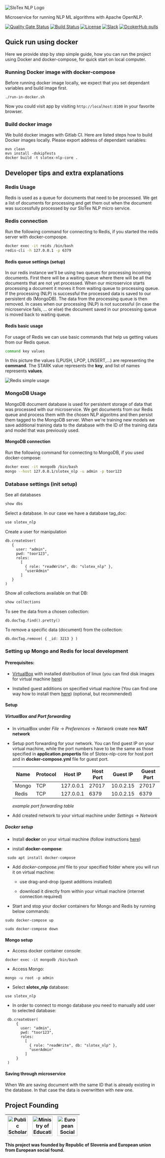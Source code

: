 ![SloTex NLP Logo](https://slotex.si/images/slotex_logo_core.svg)

Microservice for running NLP ML algorithms with Apache OpenNLP.

[![Quality Gate Status](https://sonarcloud.io/api/project_badges/measure?project=si.slotex.nlp%3Aslotex-nlp-core&metric=alert_status)](https://sonarcloud.io/dashboard?id=si.slotex.nlp%3Aslotex-nlp-core)
[![Build Status](https://travis-ci.org/MediusInc/slotex-nlp-core.svg?branch=master)](https://travis-ci.org/MediusInc/slotex-nlp-core)
[![License](https://img.shields.io/github/license/MediusINC/slotex-nlp-core)]( https://github.com/MediusInc/slotex-nlp-core/blob/master/LICENSE.md)
[![Slack](https://img.shields.io/badge/slack-@pkp2019-yellow.svg?logo=slack)](https://join.slack.com/t/pkp2019-slotex/shared_invite/enQtNzkwNTk5MDMyOTc2LTNhOTQ0MTU3ZDMzMDM2NDRhYTRlNWRkOWRmZTk0N2YzNmExNDliYTU1NGI4NWFjNjFhNTFkNTcyNzhlZGIzZmU)
[![DcokerHub pulls](https://img.shields.io/docker/pulls/pkpslotex/slotex-nlp-core.svg)](https://hub.docker.com/r/pkpslotex/slotex-nlp-core)

## Quick run using docker

Here we provide step by step simple guide, how you can run the project using
Docker and docker-compose, for quick start on local computer. 


### Running Docker image with docker-compose

Before running docker image locally, we expect that you set dependant variables
and build image first. 

```
./run-in-docker.sh 
```
Now you could visit app by visiting `http://localhost:8100` in your favorite
browser.

### Build docker image

We build docker images with Gitlab CI. Here are listed steps how to build
Docker images locally. Please export address of dependant variables:

```
mvn clean
mvn install -dskipTests
docker build -t slotex-nlp-core .
```

## Developer tips and extra explanations

### Redis Usage

Redis is used as a queue for documents that need to be processed. We get a list
of documents for processing and get them out when the document was successfully
processed by our SloTex NLP micro service.

### Redis connection

Run the following command for connecting to Redis, if you started the redis
server with docker-compospe.

```bash
docker exec -it reids /bin/bash
redis-cli -h 127.0.0.1 -p 6379
```

#### Redis queue settings (setup)

In our redis instance we'll be using two queues for processing incoming
documents. First there will be a waiting queue where there will be all the
documents that are not yet processed. When our microservice starts processing
a document it moves it from waiting queue to processing queue. If the
processing (NLP) is successful the processed data is saved to our persistent db
(MongoDB). The data from the processing queue is then removed. In cases when
our processing (NLP) is not successful (in case the microservice fails, ... or
else) the document saved in our processing queue is moved back to waiting
queue. 

#### Redis basic usage

For usage of Redis we can use basic commands that help us getting values from
our Redis queue.

```bash
command key values
```

In this picture the values (LPUSH, LPOP, LINSERT,...) are representing the
**command**. The STARK value represents the **key**, and list of names
represents **values**.

![Redis simple usage](docs/images/redis-basic-commands-lists.png)

### MongoDB Usage

MongoDB document database is used for persistent storage of data that was
processed with our microservice. We get documents from our Redis queue and
process them with the chosen NLP algoritms and then persist them tagged to the
MongoDB server. When we're training new models we save additional training data
to the database with the ID of the training data and model that was previously
used.

#### MongoDB connection

Run the following command for connecting to MongoDB, if you used docker-compose:

```bash
docker exec -it mongodb /bin/bash
mongo --host 127.0.0.1/slotex_nlp -u admin -p toor123
```

### Database settings (init setup)

See all databases

```bash
show dbs
```

Select a database. In our case we have a database tag_doc:

```bash
use slotex_nlp
```

Create a user for manipulation

```
db.createUser(
   {
     user: "admin",
     pwd: "toor123",
     roles:
       [
         { role: "readWrite", db: "slotex_nlp" }, 
         "userAdmin"
       ]
   }
)
```

Show all collections available on that DB:

```bash
show collections
```

To see the data from a chosen collection:

```
db.docTag.find().pretty()
```

To remove a specific data (document) from the collection:
```
db.docTag.remove( { _id: 3213 } )
```

### Setting up Mongo and Redis for local development

#### Prerequisites:

 + [VirtualBox](https://www.virtualbox.org/) with installed distribution of
   linux (you can find disk images for virtual machine
   [here](https://www.osboxes.org/))

 + Installed guest additions on specified virtual machine (You can find one way
   how to install them
   [here](https://docs.oracle.com/cd/E36500_01/E36502/html/qs-guest-additions.html))
   (optional, but recommended)

#### Setup

##### VirtualBox and Port forwarding    

 + In virtualBox under *File* &rarr; *Preferences* &rarr; *Network* create new **NAT network**

 + Setup port forwarding for your network. You can find guest IP on your
   virtual machine, while the port numbers have to be the same as those
   specified in **application.propertis** file of Slotex-nlp-core for host port
   and in **docker-compose.yml** file for guest port.

    | Name  | Protocol | Host IP   | Host Port | Guest IP  | Guest Port |
    |-------|----------|-----------|-----------|-----------|------------|
    | Mongo | TCP      | 127.0.0.1 | 27017     | 10.0.2.15 | 27017      |
    | Redis | TCP      | 127.0.0.1 | 6379      | 10.0.2.15 | 6379       | 
  
    *example port forwarding table*
 
 + Add created network to your virtual machine under *Settings* &rarr; *Network*

##### Docker setup

 + Install **docker** on your virtual machine (follow instructions
   [here](https://docs.docker.com/install/linux/docker-ce/ubuntu)) 
 
 + install **docker-compose**:

```
 sudo apt install docker-compose
```

 + Add *docker-compose.yml* file to your specified folder where you will run it on virtual machine:

    + use drag-and-drop (guest additions installed)

    + download it directly from within your virtual machine (internet connection required)

 + Start and stop your docker containers for Mongo and Redis by running below commands:

```
sudo docker-compose up
```

```
sudo docker-compose down
```

#### Mongo setup

+ Access docker container console:

``` 
docker exec -it mongodb /bin/bash
```

+ Access Mongo:

```
mongo -u root -p admin
```

+ Select **slotex_nlp** database:

```
use slotex_nlp
```

+ In order to connect to mongo database you need to manually add user to
  selected database:

```
 db.createUser(
     {
       user: "admin",
       pwd: "toor123",
       roles:
         [
           { role: "readWrite", db: "slotex_nlp" }, 
           "userAdmin"
         ]
     }
 )
```

#### Saving through microservice

When We are saving document with the same ID that is already existing in the
database. In that case the data is overwritten with new one.

## Project Founding

|  <img alt="Public Scholarship, Development, Disability and Maintenence Fund of the Republic of Slovenia" src="https://slotex.si/images/logo-sklad.svg" height="65" /> |  <img alt="Ministry of Education, Science and Sport" src="https://slotex.si/images/logo-mizs.svg" height="65"/> |  <img alt="European Social Fund" src="https://slotex.si/images/logo-pkp.svg" height="65"/> |
| --- | --- | --- |

**This project was founded by Republic of Slovenia and European union from European social found.**

